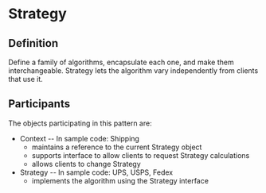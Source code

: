 # Strategy
## Definition
Define a family of algorithms, encapsulate each one, and make them interchangeable. 
Strategy lets the algorithm vary independently from clients that use it.

## Participants
The objects participating in this pattern are:

- Context -- In sample code: Shipping
    - maintains a reference to the current Strategy object
    - supports interface to allow clients to request Strategy calculations
    - allows clients to change Strategy
- Strategy -- In sample code: UPS, USPS, Fedex
    - implements the algorithm using the Strategy interface